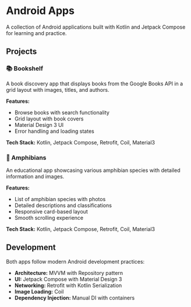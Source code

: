 # Android Apps

A collection of Android applications built with Kotlin and Jetpack Compose for learning and practice.

## Projects

### 📚 Bookshelf

A book discovery app that displays books from the Google Books API in a grid layout with images, titles, and authors.

**Features:**

- Browse books with search functionality
- Grid layout with book covers
- Material Design 3 UI
- Error handling and loading states

**Tech Stack:** Kotlin, Jetpack Compose, Retrofit, Coil, Material3

### 🐸 Amphibians

An educational app showcasing various amphibian species with detailed information and images.

**Features:**

- List of amphibian species with photos
- Detailed descriptions and classifications
- Responsive card-based layout
- Smooth scrolling experience

**Tech Stack:** Kotlin, Jetpack Compose, Retrofit, Coil, Material3

## Development

Both apps follow modern Android development practices:

- **Architecture:** MVVM with Repository pattern
- **UI:** Jetpack Compose with Material Design 3
- **Networking:** Retrofit with Kotlin Serialization
- **Image Loading:** Coil
- **Dependency Injection:** Manual DI with containers
